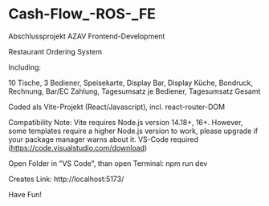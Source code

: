 # Cash-Flow_-ROS-_FE

Abschlussprojekt AZAV Frontend-Development

Restaurant Ordering System

Including:

10 Tische,
3 Bediener,
Speisekarte,
Display Bar,
Display Küche,
Bondruck,
Rechnung,
Bar/EC Zahlung,
Tagesumsatz je Bediener,
Tagesumsatz Gesamt

Coded als Vite-Projekt (React/Javascript), incl. react-router-DOM

Compatibility Note:
Vite requires Node.js version 14.18+, 16+. However, some templates require a higher Node.js version to work, please upgrade if your package manager warns about it.
VS-Code required (https://code.visualstudio.com/download)

Open Folder in "VS Code", than open Terminal: npm run dev

Creates Link: http://localhost:5173/

Have Fun!

